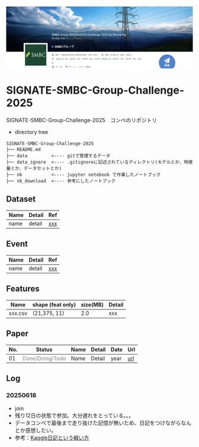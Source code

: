 ![comp](./data/info/images/001_comp.png)

# SIGNATE-SMBC-Group-Challenge-2025
SIGNATE-SMBC-Group-Challenge-2025　コンペのリポジトリ

- directory tree
```
SIGNATE-SMBC-Group-Challenge-2025
├── README.md
├── data         <---- gitで管理するデータ
├── data_ignore  <---- .gitignoreに記述されているディレクトリ(モデルとか、特徴量とか、データセットとか)
├── nb           <---- jupyter notebook で作業したノートブック
├── nb_download  <---- 参考にしたノートブック
```

## Dataset
|Name|Detail|Ref|
|---|---|---|
|name|detail|[xxx](xxx)|

## Event
|Name|Detail|Ref|
|---|---|---|
|name|detail|[xxx](xxx)|

## Features
|Name|shape (feat only)|size(MB)|Detail|
|---|---|---|---|
|xxx.csv|(21,375, 11)|2.0|xxx|

## Paper
|No.|Status|Name|Detail|Date|Url|
|---|---|---|---|---|---|
|01|<font color='gray'>Done/Doing/Todo</font>|Name|Detail|year|[url](xx)|


## Log
### 20250618
- join
- 残り12日の状態で参加。大分遅れをとっている。。。
 - データコンペで最後まで走り抜けた記憶が無いため、日記をつけながらなんとか感想したい。
 - 参考：[Kaggle日記という戦い方](https://zenn.dev/fkubota/articles/3d8afb0e919b555ef068)
